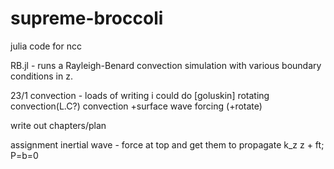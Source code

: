# supreme-broccoli
julia code for ncc

RB.jl - runs a Rayleigh-Benard convection simulation with various boundary conditions in z.

23/1
convection - loads of writing i could do [goluskin]
rotating convection(L.C?)
convection +surface wave forcing (+rotate)

write out chapters/plan

assignment inertial wave - force at top and get them to propagate k_z z + ft; P=b=0